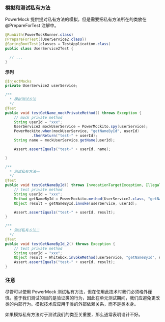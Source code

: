 ### 模拟和测试私有方法

PowerMock 提供提对私有方法的模拟，但是需要把私有方法所在的类放在 @PrepareForTest 注解中。

```java
@RunWith(PowerMockRunner.class)
@PrepareForTest({UserService2.class})
@SpringBootTest(classes = TestApplication.class)
public class UserService2Test { 

  // ...
}
```

**示列**

```java
@InjectMocks
private UserService2 userService;

/**
  * 模拟测试方法
  */
@Test
public void testGetName_mockPrivateMethod() throws Exception {
    // mock private method
    String userId = "xxx";
    UserService2 mockUserService = PowerMockito.spy(userService);
    PowerMockito.when(mockUserService, "getNameById", userId)
            .thenReturn("test-" + userId);
    String name = mockUserService.getName(userId);

    Assert.assertEquals("test-" + userId, name);

}

/**
  * 测试私有方法一
  */
@Test
public void testGetNameById() throws InvocationTargetException, IllegalAccessException {
    // test private method
    String userId = "xxx";
    Method getNameById = PowerMockito.method(UserService2.class, "getNameById", String.class);
    Object result = getNameById.invoke(userService, userId);

    Assert.assertEquals("test-" + userId, result);
}

/**
  * 测试私有方法二
  */
@Test
public void testGetNameById_2() throws Exception {
    // test private method
    String userId = "xxx";
    Object result = Whitebox.invokeMethod(userService, "getNameById", userId);
    Assert.assertEquals("test-" + userId, result);
}
```

### 注意

尽管可以使用 PowerMock 测试私有方法，但在使用此技术时我们必须格外谨慎。鉴于我们测试的目的是验证类的行为，因此在单元测试期间，我们应避免更改类的内部行为。模拟技术应应用于类的外部依赖关系，而不是类本身。

如果模拟私有方法对于测试我们的类至关重要，那么通常表明设计不好。